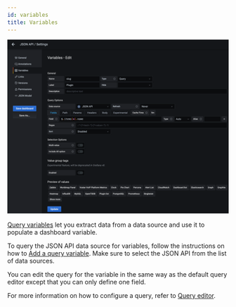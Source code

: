 ```yaml
---
id: variables
title: Variables
---
```


![Variables](../static/img/variable.png)

[Query variables](https://grafana.com/docs/grafana/latest/variables/variable-types/add-query-variable) let you extract data from a data source and use it to populate a dashboard variable.

To query the JSON API data source for variables, follow the instructions on how to [Add a query variable](https://grafana.com/docs/grafana/latest/variables/variable-types/add-query-variable). Make sure to select the JSON API from the list of data sources.

You can edit the query for the variable in the same way as the default query editor except that you can only define one field.

For more information on how to configure a query, refer to [Query editor](query-editor.md).
